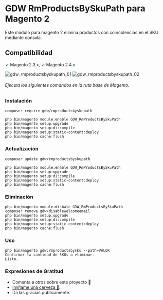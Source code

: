 # GDW RmProductsBySkuPath para Magento 2
Este módulo para magento 2  elimina productos con coincidencias en el SKU mediante consola.

## Compatibilidad
✓ Magento 2.3.x, ✓ Magento 2.4.x

![gdw_rmproductsbyskupath_01](https://gestiondigitalweb.com/github_assets/gdw_rmproductsbyskupath/gdw_rmproductsbyskupath_01.png)
![gdw_rmproductsbyskupath_02](https://gestiondigitalweb.com/github_assets/gdw_rmproductsbyskupath/gdw_rmproductsbyskupath_02.png)

###### Ejecuta los siguientes comandos en la ruta base de Magento.

### Instalación

```
composer require gdw/rmproductsbyskupath

php bin/magento module:enable GDW_RmProductsBySkuPath
php bin/magento setup:upgrade
php bin/magento setup:di:compile
php bin/magento setup:static-content:deploy
php bin/magento cache:flush
```

### Actualización

```
composer update gdw/rmproductsbyskupath

php bin/magento module:enable GDW_RmProductsBySkuPath
php bin/magento setup:upgrade
php bin/magento setup:di:compile
php bin/magento setup:static-content:deploy
php bin/magento cache:flush
```

### Eliminación

```
php bin/magento module:disbale GDW_RmProductsBySkuPath
composer remove gdw/disablewelcomeemail
php bin/magento setup:upgrade
php bin/magento setup:di:compile
php bin/magento setup:static-content:deploy
php bin/magento cache:flush
```

### Uso

```
php bin/magento gdw:rmproductsbysku --path=VALOR
Confirmar la cantidad de SKUs a eliminar.
Listo.
```

### Expresiones de Gratitud

* Comenta a otros sobre este proyecto 📢
* [Invítame una cerveza 🍺](https://www.paypal.me/gestiondigitalweb). 
* Da las gracias públicamente. 
